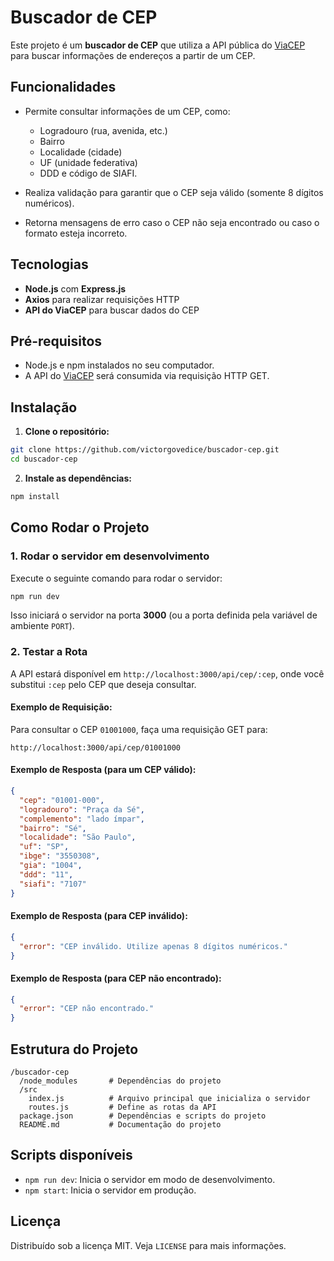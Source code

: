 # Buscador de CEP

Este projeto é um **buscador de CEP** que utiliza a API pública do [ViaCEP](https://viacep.com.br/) para buscar informações de endereços a partir de um CEP.

## Funcionalidades

- Permite consultar informações de um CEP, como:
  - Logradouro (rua, avenida, etc.)
  - Bairro
  - Localidade (cidade)
  - UF (unidade federativa)
  - DDD e código de SIAFI.
  
- Realiza validação para garantir que o CEP seja válido (somente 8 dígitos numéricos).
- Retorna mensagens de erro caso o CEP não seja encontrado ou caso o formato esteja incorreto.

## Tecnologias

- **Node.js** com **Express.js**
- **Axios** para realizar requisições HTTP
- **API do ViaCEP** para buscar dados do CEP

## Pré-requisitos

- Node.js e npm instalados no seu computador.
- A API do [ViaCEP](https://viacep.com.br/) será consumida via requisição HTTP GET.

## Instalação

1. **Clone o repositório:**

```bash
git clone https://github.com/victorgovedice/buscador-cep.git
cd buscador-cep
```

2. **Instale as dependências:**

```bash
npm install
```

## Como Rodar o Projeto

### 1. Rodar o servidor em desenvolvimento

Execute o seguinte comando para rodar o servidor:

```bash
npm run dev
```

Isso iniciará o servidor na porta **3000** (ou a porta definida pela variável de ambiente `PORT`).

### 2. Testar a Rota

A API estará disponível em `http://localhost:3000/api/cep/:cep`, onde você substitui `:cep` pelo CEP que deseja consultar.

#### Exemplo de Requisição:

Para consultar o CEP `01001000`, faça uma requisição GET para:

```
http://localhost:3000/api/cep/01001000
```

#### Exemplo de Resposta (para um CEP válido):

```json
{
  "cep": "01001-000",
  "logradouro": "Praça da Sé",
  "complemento": "lado ímpar",
  "bairro": "Sé",
  "localidade": "São Paulo",
  "uf": "SP",
  "ibge": "3550308",
  "gia": "1004",
  "ddd": "11",
  "siafi": "7107"
}
```

#### Exemplo de Resposta (para CEP inválido):

```json
{
  "error": "CEP inválido. Utilize apenas 8 dígitos numéricos."
}
```

#### Exemplo de Resposta (para CEP não encontrado):

```json
{
  "error": "CEP não encontrado."
}
```

## Estrutura do Projeto

```
/buscador-cep
  /node_modules       # Dependências do projeto
  /src
    index.js          # Arquivo principal que inicializa o servidor
    routes.js         # Define as rotas da API
  package.json        # Dependências e scripts do projeto
  README.md           # Documentação do projeto
```

## Scripts disponíveis

- `npm run dev`: Inicia o servidor em modo de desenvolvimento.
- `npm start`: Inicia o servidor em produção.

## Licença

Distribuído sob a licença MIT. Veja `LICENSE` para mais informações.
